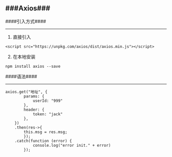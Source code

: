 ###Axios###
----

####引入方式####

---

1. 直接引入 
```
<script src="https://unpkg.com/axios/dist/axios.min.js"></script>
```
2. 在本地安装
```
npm install axios --save
```

####语法####

----

```
axios.get("地址", {
		params: {
			userId: "999"
		},
		header: {
			token: "jack"
		},
	})
	.then(res->{
		this.msg = res.msg;
		});
	.catch(function (error) {
			console.log("error init." + error)
		});
```